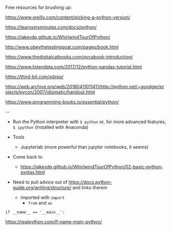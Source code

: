Free resources for brushing up:

https://www.oreilly.com/content/picking-a-python-version/

https://learnxinyminutes.com/docs/python/

https://jakevdp.github.io/WhirlwindTourOfPython/

http://www.obeythetestinggoat.com/pages/book.html

https://www.thedigitalcatbooks.com/pycabook-introduction/

https://www.listendata.com/2017/12/python-pandas-tutorial.html

https://third-bit.com/sdxpy/

https://web.archive.org/web/20180411011411/http://python.net/~goodger/projects/pycon/2007/idiomatic/handout.html

https://www.programming-books.io/essential/python/

--

- Run the Python interpreter with `$ python` or, for more advanced features, `$ ipython` (installed with Anaconda)
- Tools
  - Jupyterlab (more powerful than jupyter notebooks, it seems)
- Come back to

  - https://jakevdp.github.io/WhirlwindTourOfPython/02-basic-python-syntax.html

- Need to pull advice out of https://docs.python-guide.org/writing/structure/ and links therein

  - imported with `import`
    - `from` and `as`

```
if __name__ == '__main__':
```

https://realpython.com/if-name-main-python/
